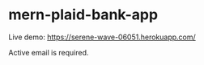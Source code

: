 # mern-plaid-bank-app

Live demo:
https://serene-wave-06051.herokuapp.com/

Active email is required.
